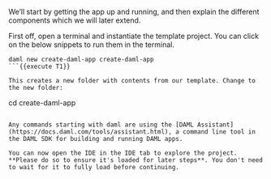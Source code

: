 We’ll start by getting the app up and running, and then explain the different components which we will later extend.

First off, open a terminal and instantiate the template project. You can click on the below snippets to run them in the terminal.

```
daml new create-daml-app create-daml-app
```{{execute T1}}

This creates a new folder with contents from our template. Change to the new folder:

```
cd create-daml-app
```{{execute T1}}

Any commands starting with daml are using the [DAML Assistant](https://docs.daml.com/tools/assistant.html), a command line tool in the DAML SDK for building and running DAML apps.

You can now open the IDE in the IDE tab to explore the project. **Please do so to ensure it's loaded for later steps**. You don't need to wait for it to fully load before continuing.
